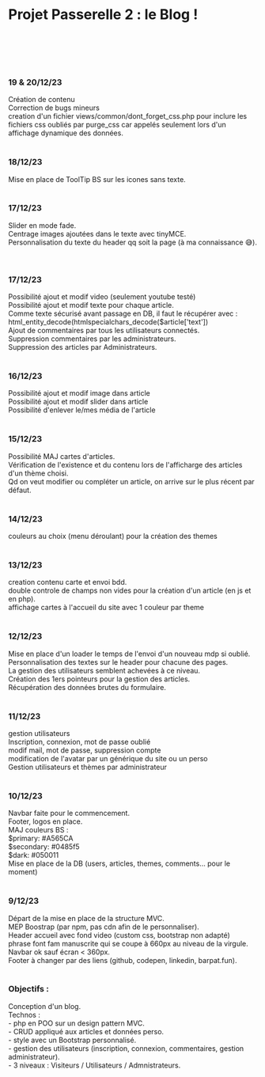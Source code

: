 <h1>Projet Passerelle 2 : le Blog ! </h1>
<br><br>
<br><br>

<h3>19 & 20/12/23</h3>
Création de contenu <br>
Correction de bugs mineurs<br>
creation d'un fichier views/common/dont_forget_css.php pour inclure les fichiers css oubliés par purge_css car appelés seulement lors d'un affichage dynamique des données.<br>


<br>
<h3>18/12/23</h3>
Mise en place de ToolTip BS sur les icones sans texte.<br>

<br>
<h3>17/12/23</h3>
Slider en mode fade.<br>
Centrage images ajoutées dans le texte avec tinyMCE.<br>
Personnalisation du texte du header qq soit la page (à ma connaissance 😅).<br>
<br>

<br>
<h3>17/12/23</h3>
Possibilité ajout et modif video (seulement youtube testé)<br>
Possibilité ajout et modif texte pour chaque article.<br>
Comme texte sécurisé avant passage en DB, il faut le récupérer avec :<br>
html_entity_decode(htmlspecialchars_decode($article['text'])<br>
Ajout de commentaires par tous les utilisateurs connectés.<br>
Suppression commentaires par les administrateurs.<br>
Suppression des articles par Administrateurs.<br>

<br>
<h3>16/12/23</h3>
Possibilité ajout et modif image dans article<br>
Possibilité ajout et modif slider dans article<br>
Possibilité d'enlever le/mes média de l'article<br>

<br>
<h3>15/12/23</h3>
Possibilité MAJ cartes d'articles.<br>
Vérification de l'existence et du contenu lors de l'afficharge des articles d'un thème choisi.<br>
Qd on veut modifier ou compléter un article, on arrive sur le plus récent par défaut.<br>

<br>
<h3>14/12/23</h3>
couleurs au choix (menu déroulant) pour la création des themes<br>

<br>
<h3>13/12/23</h3>
creation contenu carte et envoi bdd.<br>
double controle de champs non vides pour la création d'un article (en js et en php).<br>
affichage cartes à l'accueil du site avec 1 couleur par theme<br>

<br>
<h3>12/12/23</h3>
Mise en place d'un loader le temps de l'envoi d'un nouveau mdp si oublié.<br>
Personnalisation des textes sur le header pour chacune des pages.<br>
La gestion des utilisateurs semblent achevées à ce niveau.<br>
Création des 1ers pointeurs pour la gestion des articles.<br>
Récupération des données brutes du formulaire.<br>

<br>
<h3>11/12/23</h3>
gestion utilisateurs<br>
Inscription, connexion, mot de passe oublié<br>
modif mail, mot de passe, suppression compte<br>
modification de l'avatar par un générique du site ou un perso<br>
Gestion utilisateurs et thèmes par administrateur<br>

<br>
<h3>10/12/23</h3>
Navbar faite pour le commencement.<br>
Footer, logos en place.<br>
MAJ couleurs BS :<br>
$primary: #A565CA <br>
$secondary: #0485f5 <br>
$dark: #050011 <br>
Mise en place de la DB (users, articles, themes, comments... pour le moment)<br>

<br>
<h3>9/12/23</h3>
Départ  de la mise en place de la structure MVC.<br>
MEP Boostrap (par npm, pas cdn afin de le personnaliser).<br>
Header accueil avec fond video (custom css, bootstrap non adapté)<br>
phrase font fam manuscrite qui se coupe à 660px au niveau de la virgule.<br>
Navbar ok sauf écran < 360px.<br>
Footer à changer par des liens (github, codepen, linkedin, barpat.fun).<br>

<br>
<h3>Objectifs : </h3>
Conception d'un blog.<br>
Technos : <br>
- php en POO sur un design pattern MVC.<br>
- CRUD appliqué aux articles et données perso.<br>
- style avec un Bootstrap personnalisé.<br>
- gestion des utilisateurs (inscription, connexion, commentaires, gestion administrateur).<br>
- 3 niveaux : Visiteurs / Utilisateurs / Admnistrateurs.<br>